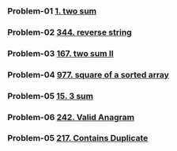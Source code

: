### Problem-01 [1. two sum](https://leetcode.com/problems/two-sum/description/)

### Problem-02 [344. reverse string](https://leetcode.com/problems/reverse-string/description/)

### Problem-03 [167. two sum II](https://leetcode.com/problems/two-sum-ii-input-array-is-sorted/description/)

### Problem-04 [977. square of a sorted array](https://leetcode.com/problems/squares-of-a-sorted-array/description/)

### Problem-05 [15. 3 sum](https://leetcode.com/problems/3sum/description/)  

### Problem-06 [242. Valid Anagram](https://leetcode.com/problems/valid-anagram/description/)  

### Problem-05 [217. Contains Duplicate](https://leetcode.com/problems/contains-duplicate/description/)